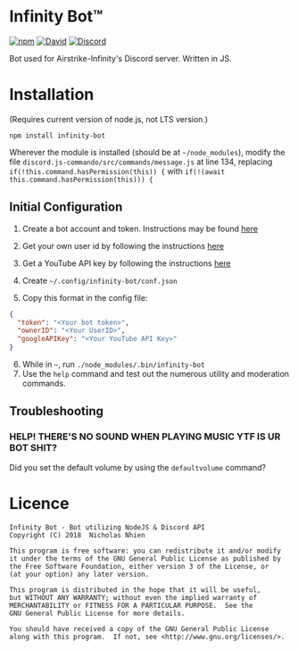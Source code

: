 # Infinity Bot™
[![npm](https://img.shields.io/npm/v/infinity-bot.svg?style=flat-square)](https://www.npmjs.com/package/infinity-bot)
[![David](https://img.shields.io/david/eodc/infinity-bot.svg?style=flat-square)](https://david-dm.org/eodc/infinity-bot)
[![Discord](https://img.shields.io/discord/297931537008295941.svg?style=flat-square)](https://discord.gg/mvg97G3)

Bot used for Airstrike-Infinity's Discord server. Written in JS.

# Installation
(Requires current version of node.js, not LTS version.)

`npm install infinity-bot`

Wherever the module is installed (should be at `~/node_modules`), modify the file `discord.js-commando/src/commands/message.js` at line 134, replacing `if(!this.command.hasPermission(this)) {` with `if(!(await this.command.hasPermission(this))) {`

## Initial Configuration

1. Create a bot account and token. Instructions may be found [here](https://github.com/reactiflux/discord-irc/wiki/Creating-a-discord-bot-&-getting-a-token)

2. Get your own user id by following the instructions [here](https://github.com/reactiflux/discord-irc/wiki/Creating-a-discord-bot-&-getting-a-token)

3. Get a YouTube API key by following the instructions [here](https://developers.google.com/youtube/v3/getting-started)

4. Create `~/.config/infinity-bot/conf.json`

5. Copy this format in the config file:
```json
{
  "token": "<Your bot token>",
  "ownerID": "<Your UserID>",
  "googleAPIKey": "<Your YouTube API Key>"
}
```
6. While in `~`, run `./node_modules/.bin/infinity-bot`
7. Use the `help` command and test out the numerous utility and moderation commands.

## Troubleshooting
### HELP! THERE'S NO SOUND WHEN PLAYING MUSIC YTF IS UR BOT SHIT?
Did you set the default volume by using the `defaultvolume` command?


# Licence
    Infinity Bot - Bot utilizing NodeJS & Discord API
    Copyright (C) 2018  Nicholas Nhien

    This program is free software: you can redistribute it and/or modify
    it under the terms of the GNU General Public License as published by
    the Free Software Foundation, either version 3 of the License, or
    (at your option) any later version.

    This program is distributed in the hope that it will be useful,
    but WITHOUT ANY WARRANTY; without even the implied warranty of
    MERCHANTABILITY or FITNESS FOR A PARTICULAR PURPOSE.  See the
    GNU General Public License for more details.

    You should have received a copy of the GNU General Public License
    along with this program.  If not, see <http://www.gnu.org/licenses/>.
